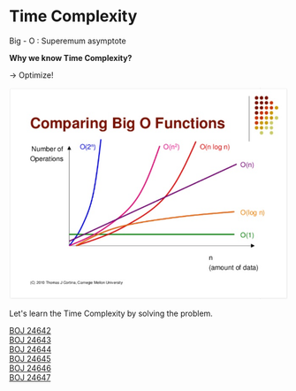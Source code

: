 # Time Complexity

Big - O : Superemum asymptote

<b> Why we know Time Complexity? </b>

-> Optimize!


![Big-O Graph](./image/Big-O.png)

Let's learn the Time Complexity by solving the problem.

[BOJ 24642](https://www.acmicpc.net/problem/24262)<br>
[BOJ 24643](https://www.acmicpc.net/problem/24263)<br>
[BOJ 24644](https://www.acmicpc.net/problem/24264)<br>
[BOJ 24645](https://www.acmicpc.net/problem/24265)<br>
[BOJ 24646](https://www.acmicpc.net/problem/24266)<br>
[BOJ 24647](https://www.acmicpc.net/problem/24267)<br>

